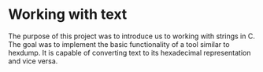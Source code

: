 # Working with text
The purpose of this project was to introduce us to working with strings in C.  
The goal was to implement the basic functionality of a tool similar to hexdump. It is capable of converting text to its hexadecimal representation and vice versa.

